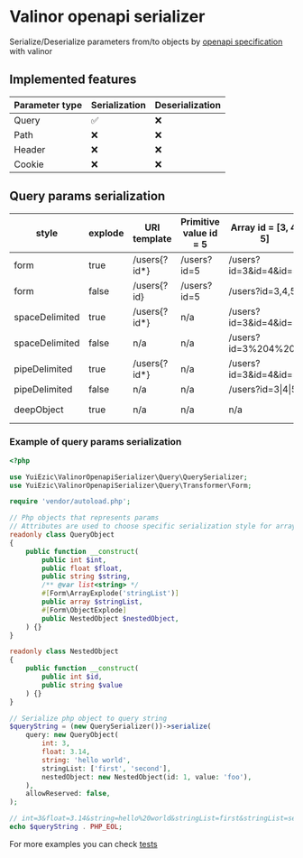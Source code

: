 # Valinor openapi serializer

Serialize/Deserialize parameters from/to objects
by [openapi specification](https://swagger.io/docs/specification/serialization/)
with valinor

## Implemented features

| Parameter type | Serialization | Deserialization |
|----------------|---------------|-----------------|
| Query          | ✅             | ❌               |
| Path           | ❌             | ❌               |
| Header         | ❌             | ❌               |
| Cookie         | ❌             | ❌               |

## Query params serialization

| style          | explode | 	URI template | Primitive value id = 5 | Array id = [3, 4, 5]  | Object id = {"role": "admin", "firstName": "Alex"} |
|----------------|---------|---------------|------------------------|-----------------------|----------------------------------------------------|
| form           | true    | /users{?id*}  | /users?id=5            | /users?id=3&id=4&id=5 | 	/users?role=admin&firstName=Alex                  |
| form           | false   | /users{?id}   | /users?id=5            | 	/users?id=3,4,5      | /users?id=role,admin,firstName,Alex                |
| spaceDelimited | true    | /users{?id*}  | n/a                    | /users?id=3&id=4&id=5 | n/a                                                |
| spaceDelimited | false   | n/a           | n/a                    | /users?id=3%204%205   | 	n/a                                               |
| pipeDelimited  | true    | /users{?id*}  | n/a                    | /users?id=3&id=4&id=5 | 	n/a                                               |
| pipeDelimited  | false   | n/a           | n/a                    | /users?id=3\|4\|5     | 	n/a                                               |
| deepObject     | true    | n/a           | n/a                    | n/a                   | 	/users?id[role]=admin&id[firstName]=Alex          |

### Example of query params serialization

```php
<?php

use YuiEzic\ValinorOpenapiSerializer\Query\QuerySerializer;
use YuiEzic\ValinorOpenapiSerializer\Query\Transformer\Form;

require 'vendor/autoload.php';

// Php objects that represents params
// Attributes are used to choose specific serialization style for arrays and object from openapi specification
readonly class QueryObject
{
    public function __construct(
        public int $int,
        public float $float,
        public string $string,
        /** @var list<string> */
        #[Form\ArrayExplode('stringList')]
        public array $stringList,
        #[Form\ObjectExplode]
        public NestedObject $nestedObject,
    ) {}
}

readonly class NestedObject
{
    public function __construct(
        public int $id,
        public string $value
    ) {}
}

// Serialize php object to query string
$queryString = (new QuerySerializer())->serialize(
    query: new QueryObject(
        int: 3,
        float: 3.14,
        string: 'hello world',
        stringList: ['first', 'second'],
        nestedObject: new NestedObject(id: 1, value: 'foo'),
    ),
    allowReserved: false,
);

// int=3&float=3.14&string=hello%20world&stringList=first&stringList=second&id=1&value=foo
echo $queryString . PHP_EOL;
```

For more examples you can check [tests](src/Query/Test/QuerySerializerTest.php)
